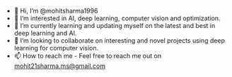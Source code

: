- 👋 Hi, I’m @mohitsharma1996
- 👀 I’m interested in AI, deep learning, computer vision and optimization.
- 🌱 I’m currently learning and updating myself on the latest and best in deep learning and AI.
- 💞️ I’m looking to collaborate on interesting and novel projects using deep learning for computer vision.
- 📫 How to reach me - Feel free to reach me out on mohit21sharma.ms@gmail.com

<!---
mohitsharma1996/mohitsharma1996 is a ✨ special ✨ repository because its `README.md` (this file) appears on your GitHub profile.
You can click the Preview link to take a look at your changes.
--->

